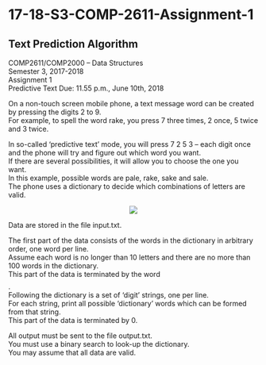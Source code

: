 # 17-18-S3-COMP-2611-Assignment-1
## Text Prediction Algorithm  
  
COMP2611/COMP2000 – Data Structures  
Semester 3, 2017-2018  
Assignment 1  
Predictive Text Due: 11.55 p.m., June 10th, 2018  

On a non-touch screen mobile phone, a text message word can be created by pressing the
digits 2 to 9.   
For example, to spell the word rake, you press 7 three times, 2 once, 5 twice and 3 twice.  
  
  
In so-called ‘predictive text’ mode, you will press 7 2 5 3 – each digit once and the phone
will try and figure out which word you want.   
If there are several possibilities, it will allow you to choose the one you want.   
In this example, possible words are pale, rake, sake and sale.   
The phone uses a dictionary to decide which combinations of letters are valid.  

<p align="center"> 
<img src="https://github.com/chris24s/17-18-S3-COMP-2611-Assignment-1/blob/master/keypad.PNG?raw=true">
</p>

Data are stored in the file input.txt.  

The first part of the data consists of the words in the dictionary in arbitrary order, one
word per line.   
Assume each word is no longer than 10 letters and there are no more than 100 words in the dictionary.   
This part of the data is terminated by the word $$$$.  
Following the dictionary is a set of ‘digit’ strings, one per line.   
For each string, print all possible ‘dictionary’ words which can be formed from that string.   
This part of the data is terminated by 0.  
  
All output must be sent to the file output.txt.  
You must use a binary search to look-up the dictionary.  
You may assume that all data are valid.  
